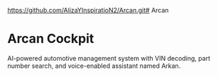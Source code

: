 https://github.com/AlizaYInspiratioN2/Arcan.git# Arcan
# Arcan Cockpit
AI-powered automotive management system with VIN decoding, part number search, and voice-enabled assistant named Arkan.
